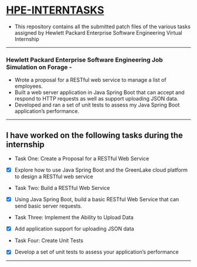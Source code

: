  # [HPE-INTERNTASKS](https://github.com/inba-1/HPE-INTERNTASKS/tree/main)
- This repository contains all the submitted patch files of the various tasks assigned by Hewlett Packard Enterprise Software Engineering Virtual Internship
---
### Hewlett Packard Enterprise Software Engineering Job Simulation on Forage -

 * Wrote a proposal for a RESTful web service to manage a list of employees.
 * Built a web server application in Java Spring Boot that can accept and
   respond to HTTP requests as well as support uploading JSON data.
 * Developed and ran a set of unit tests to assess my Java Spring Boot
   application’s performance.
- - -
## I have worked on the following tasks during the internship
- Task One: Create a Proposal for a RESTful Web Service
- [X] Explore how to use Java Spring Boot and the GreenLake cloud platform to design a RESTful web service

-  Task Two: Build a RESTful Web Service
- [X] Using Java Spring Boot, build a basic RESTful Web Service that can send basic server requests.

- Task Three: Implement the Ability to Upload Data
- [X] Add application support for uploading JSON data

- Task Four: Create Unit Tests
- [X] Develop a set of unit tests to assess your application’s performance

---
